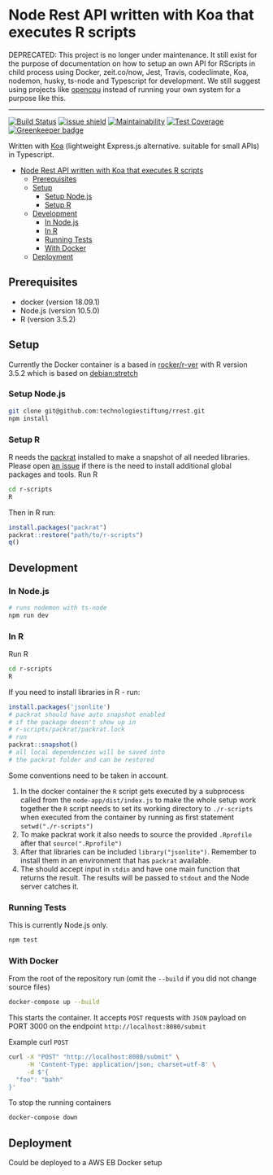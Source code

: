 # Node Rest API written with Koa that executes R scripts

DEPRECATED: This project is no longer under maintenance. It still exist for the purpose of documentation on how to setup an own API for RScripts in  child process using Docker, zeit.co/now, Jest, Travis, codeclimate, Koa, nodemon, husky, ts-node and Typescript for development. We still suggest using projects like [opencpu](https://www.opencpu.org) instead of running your own system for a purpose like this.  

---


[![Build Status](https://travis-ci.org/technologiestiftung/rrest.svg?branch=master)](https://travis-ci.org/technologiestiftung/rrest) [![issue shield](https://img.shields.io/github/issues-raw/technologiestiftung/rrest.svg)](https://github.com/technologiestiftung/rrest/issues?utf8=%E2%9C%93&q=) [![Maintainability](https://api.codeclimate.com/v1/badges/2781922c87ab905b1925/maintainability)](https://codeclimate.com/github/technologiestiftung/rrest/maintainability) [![Test Coverage](https://api.codeclimate.com/v1/badges/2781922c87ab905b1925/test_coverage)](https://codeclimate.com/github/technologiestiftung/rrest/test_coverage) [![Greenkeeper badge](https://badges.greenkeeper.io/technologiestiftung/rrest.svg)](https://greenkeeper.io/)

Written with [Koa](https://www.npmjs.com/package/koa) (lightweight Express.js alternative. suitable for small APIs) in Typescript.  

<!-- @import "[TOC]" {cmd="toc" depthFrom=1 depthTo=6 orderedList=false} -->

<!-- code_chunk_output -->

- [Node Rest API written with Koa that executes R scripts](#node-rest-api-written-with-koa-that-executes-r-scripts)
  - [Prerequisites](#prerequisites)
  - [Setup](#setup)
    - [Setup Node.js](#setup-nodejs)
    - [Setup R](#setup-r)
  - [Development](#development)
    - [In Node.js](#in-nodejs)
    - [In R](#in-r)
    - [Running Tests](#running-tests)
    - [With Docker](#with-docker)
  - [Deployment](#deployment)

<!-- /code_chunk_output -->

## Prerequisites

- docker (version 18.09.1)
- Node.js (version 10.5.0)
- R (version 3.5.2)

## Setup

Currently the Docker container is a based in [rocker/r-ver](https://hub.docker.com/r/rocker/r-ver) with R version 3.5.2 which is based on [debian:stretch](https://hub.docker.com/_/debian)

### Setup Node.js

```bash
git clone git@github.com:technologiestiftung/rrest.git
npm install
```

### Setup R

R needs the [packrat](https://rstudio.github.io/packrat/) installed to make a snapshot of all needed libraries. Please open [an issue](https://github.com/technologiestiftung/rrest/issues) if there is the need to install additional global packages and tools. Run R

```bash
cd r-scripts
R
```

Then in R run:  

```R
install.packages("packrat")
packrat::restore("path/to/r-scripts")
q()
```

## Development

### In Node.js

```bash
# runs nodemon with ts-node
npm run dev
```

### In R

Run R

```bash
cd r-scripts
R
```

If you need to install libraries in R - run:

```R
install.packages('jsonlite')
# packrat should have auto snapshot enabled
# if the package doesn't show up in
# r-scripts/packrat/packrat.lock
# run
packrat::snapshot()
# all local dependencies will be saved into
# the packrat folder and can be restored
```

Some conventions need to be taken in account.

1. In the docker container the `R` script gets executed by a subprocess called from the `node-app/dist/index.js` to make the whole setup work together the `R` script needs to set its working directory to `./r-scripts` when executed from the container by running as first statement `setwd("./r-scripts")`
2. To make packrat work it also needs to source the provided `.Rprofile` after  that `source(".Rprofile")`
3. After that libraries can be included `library("jsonlite")`. Remember to install them in an environment that has `packrat` available.
4. The should accept input in `stdin` and have one main function that returns the result. The results will be passed to `stdout` and the Node server catches it.

### Running Tests

This is currently Node.js only.

```bash
npm test
```

### With Docker

From the root of the repository run (omit the `--build` if you did not change source files)

```bash
docker-compose up --build
```

This starts the container. It accepts `POST` requests with `JSON` payload on PORT 3000 on the endpoint `http://localhost:8080/submit`

Example curl `POST`

```bash
curl -X "POST" "http://localhost:8080/submit" \
     -H 'Content-Type: application/json; charset=utf-8' \
     -d $'{
  "foo": "bahh"
}'
```
To stop the running containers

```bash
docker-compose down
```

## Deployment

Could be deployed to a AWS EB Docker setup

